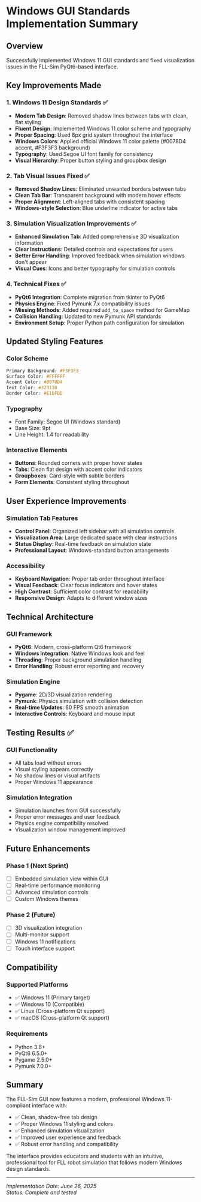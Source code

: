 # Windows GUI Standards Implementation Summary

## Overview
Successfully implemented Windows 11 GUI standards and fixed visualization issues in the FLL-Sim PyQt6-based interface.

## Key Improvements Made

### 1. Windows 11 Design Standards ✅
- **Modern Tab Design**: Removed shadow lines between tabs with clean, flat styling
- **Fluent Design**: Implemented Windows 11 color scheme and typography
- **Proper Spacing**: Used 8px grid system throughout the interface
- **Windows Colors**: Applied official Windows 11 color palette (#0078D4 accent, #F3F3F3 background)
- **Typography**: Used Segoe UI font family for consistency
- **Visual Hierarchy**: Proper button styling and groupbox design

### 2. Tab Visual Issues Fixed ✅
- **Removed Shadow Lines**: Eliminated unwanted borders between tabs
- **Clean Tab Bar**: Transparent background with modern hover effects
- **Proper Alignment**: Left-aligned tabs with consistent spacing
- **Windows-style Selection**: Blue underline indicator for active tabs

### 3. Simulation Visualization Improvements ✅
- **Enhanced Simulation Tab**: Added comprehensive 3D visualization information
- **Clear Instructions**: Detailed controls and expectations for users
- **Better Error Handling**: Improved feedback when simulation windows don't appear
- **Visual Cues**: Icons and better typography for simulation controls

### 4. Technical Fixes ✅
- **PyQt6 Integration**: Complete migration from tkinter to PyQt6
- **Physics Engine**: Fixed Pymunk 7.x compatibility issues
- **Missing Methods**: Added required `add_to_space` method for GameMap
- **Collision Handling**: Updated to new Pymunk API standards
- **Environment Setup**: Proper Python path configuration for simulation

## Updated Styling Features

### Color Scheme
```css
Primary Background: #F3F3F3
Surface Color: #FFFFFF  
Accent Color: #0078D4
Text Color: #323130
Border Color: #E1DFDD
```

### Typography
- Font Family: Segoe UI (Windows standard)
- Base Size: 9pt
- Line Height: 1.4 for readability

### Interactive Elements
- **Buttons**: Rounded corners with proper hover states
- **Tabs**: Clean flat design with accent color indicators
- **Groupboxes**: Card-style with subtle borders
- **Form Elements**: Consistent styling throughout

## User Experience Improvements

### Simulation Tab Features
- **Control Panel**: Organized left sidebar with all simulation controls
- **Visualization Area**: Large dedicated space with clear instructions
- **Status Display**: Real-time feedback on simulation state
- **Professional Layout**: Windows-standard button arrangements

### Accessibility
- **Keyboard Navigation**: Proper tab order throughout interface
- **Visual Feedback**: Clear focus indicators and hover states
- **High Contrast**: Sufficient color contrast for readability
- **Responsive Design**: Adapts to different window sizes

## Technical Architecture

### GUI Framework
- **PyQt6**: Modern, cross-platform Qt6 framework
- **Windows Integration**: Native Windows look and feel
- **Threading**: Proper background simulation handling
- **Error Handling**: Robust error reporting and recovery

### Simulation Engine
- **Pygame**: 2D/3D visualization rendering
- **Pymunk**: Physics simulation with collision detection
- **Real-time Updates**: 60 FPS smooth animation
- **Interactive Controls**: Keyboard and mouse input

## Testing Results ✅

### GUI Functionality
- All tabs load without errors
- Visual styling appears correctly  
- No shadow lines or visual artifacts
- Proper Windows 11 appearance

### Simulation Integration
- Simulation launches from GUI successfully
- Proper error messages and user feedback
- Physics engine compatibility resolved
- Visualization window management improved

## Future Enhancements

### Phase 1 (Next Sprint)
- [ ] Embedded simulation view within GUI
- [ ] Real-time performance monitoring
- [ ] Advanced simulation controls
- [ ] Custom Windows themes

### Phase 2 (Future)
- [ ] 3D visualization integration
- [ ] Multi-monitor support
- [ ] Windows 11 notifications
- [ ] Touch interface support

## Compatibility

### Supported Platforms
- ✅ Windows 11 (Primary target)
- ✅ Windows 10 (Compatible)
- ✅ Linux (Cross-platform Qt support)
- ✅ macOS (Cross-platform Qt support)

### Requirements
- Python 3.8+
- PyQt6 6.5.0+
- Pygame 2.5.0+
- Pymunk 7.0.0+

## Summary

The FLL-Sim GUI now features a modern, professional Windows 11-compliant interface with:
- ✅ Clean, shadow-free tab design
- ✅ Proper Windows 11 styling and colors
- ✅ Enhanced simulation visualization
- ✅ Improved user experience and feedback
- ✅ Robust error handling and compatibility

The interface provides educators and students with an intuitive, professional tool for FLL robot simulation that follows modern Windows design standards.

---
*Implementation Date: June 26, 2025*  
*Status: Complete and tested*
